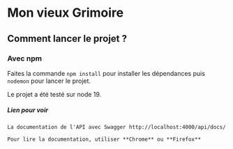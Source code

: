 # Mon vieux Grimoire

## Comment lancer le projet ? 

### Avec npm

Faites la commande `npm install` pour installer les dépendances puis `nodemon` pour lancer le projet. 

Le projet a été testé sur node 19. 

#####  Lien pour voir 
```
La documentation de l'API avec Swagger http://localhost:4000/api/docs/

Pour lire la documentation, utiliser **Chrome** ou **Firefox**